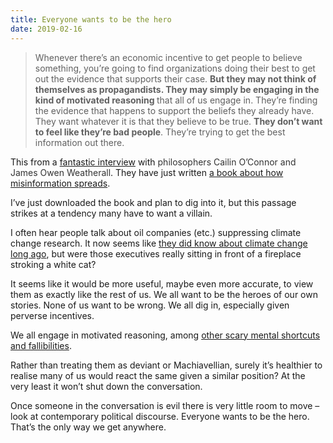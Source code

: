 ```yaml
---
title: Everyone wants to be the hero
date: 2019-02-16
---
```


<!--kg-card-begin: html--><blockquote><p>Whenever there’s an economic incentive to get people to believe something, you’re going to find organizations doing their best to get out the evidence that supports their case. <strong>But they may not think of themselves as propagandists. They may simply be engaging in the kind of motivated reasoning </strong>that all of us engage in. They’re finding the evidence that happens to support the beliefs they already have. They want whatever it is that they believe to be true. <strong>They don’t want to feel like they’re bad people</strong>. They’re trying to get the best information out there.</p>
</blockquote>
<p>This from a <a href="http://nautil.us/issue/69/patterns/why-misinformation-is-about-who-you-trust-not-what-you-think" target="_blank" rel="noopener noreferrer">fantastic interview</a> with <span style="caret-color: rgb(51, 51, 51); color: rgb(51, 51, 51); font-family" blanco osf georgia sans-serif font-size: font-style: normal font-variant-caps: font-weight: letter-spacing: orphans: auto text-align: justify text-indent: text-transform: none white-space: widows: word-spacing: rgba background-color: rgb text-decoration: display: inline float:>philosophers Cailin O’Connor and James Owen Weatherall</span>. They have just written <a href="https://www.worldcat.org/title/misinformation-age-how-false-beliefs-spread/oclc/1084360985" target="_blank" rel="noopener noreferrer">a book about how misinformation spreads</a>.</p>
<p>I&#8217;ve just downloaded the book and plan to dig into it, but this passage strikes at a tendency many have to want a villain.</p>
<p>I often hear people talk about oil companies (etc.) suppressing climate change research. It now seems like <a href="https://www.theguardian.com/environment/climate-consensus-97-per-cent/2018/sep/19/shell-and-exxons-secret-1980s-climate-change-warnings" target="_blank" rel="noopener noreferrer">they did know about climate change long ago</a>, but were those executives really sitting in front of a fireplace stroking a white cat?</p>
<p>It seems like it would be more useful, maybe even more accurate, to view them as exactly like the rest of us. We all want to be the heroes of our own stories. None of us want to be wrong. We all dig in, especially given perverse incentives.</p>
<p>We all engage in motivated reasoning, among <a href="https://joshnicholas.com/time-to-update-our-democratic-models/" target="_blank" rel="noopener noreferrer">other scary mental shortcuts and fallibilities</a>.</p>
<p>Rather than treating them as deviant or Machiavellian, surely it&#8217;s healthier to realise many of us would react the same given a similar position? At the very least it won&#8217;t shut down the conversation.</p>
<p>Once someone in the conversation is evil there is very little room to move &#8211; look at contemporary political discourse. Everyone wants to be the hero. That&#8217;s the only way we get anywhere.</p>
<!--kg-card-end: html-->